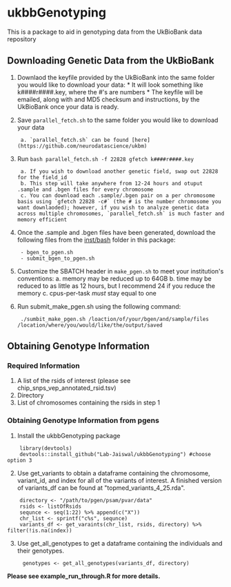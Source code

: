 # ukbbGenotyping
This is a package to aid in genotyping data from the UkBioBank data repository 

## Downloading Genetic Data from the UkBioBank

1. Downlaod the keyfile provided by the UkBioBank into the same folder you would like to download your data:
          * It will look something like k####r####.key, where the #'s are numbers
          * The keyfile will be emailed, along with and MD5 checksum and instructions, by the UkBioBank once your data is ready.
3. Save `parallel_fetch.sh` to the same folder you would like to download your data

        a. `parallel_fetch.sh` can be found [here](https://github.com/neurodatascience/ukbm)
5. Run `bash parallel_fetch.sh -f 22828 gfetch k####r####.key`

        a. If you wish to download another genetic field, swap out 22828 for the field_id
        b. This step will take anywhere from 12-24 hours and otuput .sample and .bgen files for every chromosome
        c. You can download each .sample/.bgen pair on a per chromosome basis using `gfetch 22828 -c#` (the # is the number chromosome you want downlaoded); however, if you wish to analyze genetic data across multiple chromosomes, `parallel_fetch.sh` is much faster and memory efficient
7. Once the .sample and .bgen files have been generated, download the following files from the [inst/bash](https://github.com/Lab-Jaiswal/ukbbGenotyping/tree/main/inst/bash) folder in this package:
        
        - bgen_to_pgen.sh
        - submit_bgen_to_pgen.sh
8. Customize the SBATCH header in `make_pgen.sh` to meet your institution's conventions:
        a.  memory may be reduced up to 64GB
        b. time may be reduced to as little as 12 hours, but I recommend 24 if you reduce the memory
        c. cpus-per-task *must* stay equal to one
9. Run submit_make_pgen.sh using the following command:

        ./sumbit_make_pgen.sh /loaction/of/your/bgen/and/sample/files /location/where/you/would/like/the/output/saved

## Obtaining Genotype Information
### Required Information
1. A list of the rsids of interest (please see chip_snps_vep_annotated_rsid.tsv)
2. Directory
3. List of chromosomes containing the rsids in step 1

### Obtaining Genotype Information from pgens
1. Install the ukbbGenotyping package
````
    library(devtools)
    devtools::install_github("Lab-Jaiswal/ukbbGenotyping") #choose option 3
````
2. Use get_variants to obtain a dataframe containing the chromosome, variant_id, and index for all of the variants of interest. A finished version of variants_df can be found at "topmed_variants_4_25.rda".
````
    directory <- "/path/to/pgen/psam/pvar/data"
    rsids <- listOfRsids
    sequnce <- seq(1:22) %>% append(c("X"))
    chr_list <- sprintf("c%s", sequnce)
    variants_df <- get_varaints(chr_list, rsids, directory) %>% filter(!is.na(index))
````

3. Use get_all_genotypes to get a dataframe containing the individuals and their genotypes.
````
     genotypes <- get_all_genotypes(variants_df, directory)
````

**__Please see example_run_through.R for more details.__**
